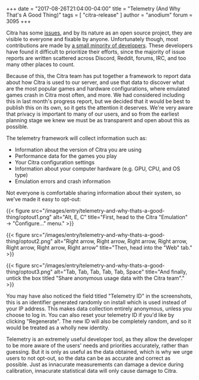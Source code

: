 +++
date = "2017-08-26T21:04:00-04:00"
title = "Telemetry (And Why That's A Good Thing)"
tags = [ "citra-release" ]
author = "anodium"
forum = 3095
+++

Citra has some [issues](https://github.com/citra-emu/citra/issues), and by its
nature as an open source project, they are visible to everyone and fixable by
anyone. Unfortunately though, most contributions are made by
[a small minority of developers](https://github.com/citra-emu/citra/graphs/contributors).
These developers have found it difficult to prioritize their efforts, since the
majority of issue reports are written scattered across Discord, Reddit, forums,
IRC, and too many other places to count.

Because of this, the Citra team has put together a framework to report data about
how Citra is used to our server, and use that data to discover what are the most
popular games and hardware configurations, where emulated games crash in Citra
most often, and more. We had considered including this in last month's progress
report, but we decided that it would be best to publish this on its own, so it
gets the attention it deserves. We're very aware that privacy is important to
many of our users, and so from the earliest planning stage we knew we must be as
transparent and open about this as possible.

The telemetry framework will collect information such as:

 * Information about the version of Citra you are using
 * Performance data for the games you play
 * Your Citra configuration settings
 * Information about your computer hardware (e.g. GPU, CPU, and OS type)
 * Emulation errors and crash information

Not everyone is comfortable sharing information about their system, so we've made it easy to opt-out:


{{< figure src="/images/entry/telemetry-and-why-thats-a-good-thing/optout1.png" 
    alt="Alt, E, C"
    title="First, head to the Citra \"Emulation\" → \"Configure...\" menu." >}}

{{< figure src="/images/entry/telemetry-and-why-thats-a-good-thing/optout2.png" 
    alt="Right arrow, Right arrow, Right arrow, Right arrow, Right arrow, Right arrow, Right arrow"
    title="Then, head into the \"Web\" tab." >}}

{{< figure src="/images/entry/telemetry-and-why-thats-a-good-thing/optout3.png" 
    alt="Tab, Tab, Tab, Tab, Tab, Space"
    title="And finally, untick the box titled \"Share anonymous usage data with the Citra team\"." >}}

You may have also noticed the field titled "Telemetry ID" in the screenshots, this
is an identifier generated randomly on install which is used instead of your IP
address. This makes data collection entirely anonymous, unless you choose to log in.
You can also reset your telemetry ID if you'd like by clicking "Regenerate". The
new ID will also be completely random, and so it would be treated as a wholly new
identity.

Telemetry is an extremely useful developer tool, as they allow the developer to
be more aware of the users' needs and priorities accurately, rather than guessing.
But it is only as useful as the data obtained, which is why we urge users to not
opt-out, so the data can be as accurate and correct as possible. Just as innacurate
measurements can damage a device during calibration, innacurate statistical data
will only cause damage to Citra.
